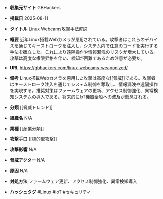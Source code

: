- **収集元サイト**
GBHackers

- **掲載日**
2025-08-11

- **タイトル**
Linux Webcams攻撃手法解説

- **概要**
近年Linux搭載Webカメラが悪用されている。攻撃者はこれらのデバイスを通じてキーストロークを注入し、システム内で任意のコードを実行する手法を確立した。これにより遠隔操作や情報漏洩のリスクが増大している。攻撃は高度な権限昇格を伴い、検知が困難であるため注意が必要だ。

- **URL**
https://gbhackers.com/linux-webcams-weaponized/

- **備考**
Linux搭載Webカメラを悪用した攻撃は高度な[[脅威]]である。攻撃者はキーストローク注入を通じてシステム制御を奪取し、情報漏洩や遠隔操作を実現する。推奨対策はファームウェアの更新、アクセス制御強化、異常検知システムの導入である。将来的にIoT機器全般への波及が懸念される。

- **分類**
[[脅威トレンド]]

- **組織名**
N/A

- **業種**
[[産業分類]]

- **攻撃手口**
[[標的型攻撃]]

- **攻撃影響**
N/A

- **脅威アクター**
N/A

- **原因**
N/A

- **対処方法**
ファームウェア更新、アクセス制御強化、異常検知導入

- **ハッシュタグ**
#Linux #IoT #セキュリティ
